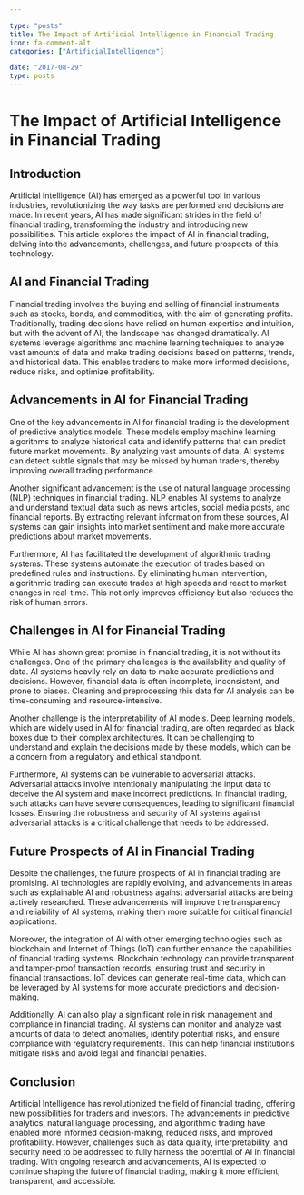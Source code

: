 ```yaml
---

type: "posts"
title: The Impact of Artificial Intelligence in Financial Trading
icon: fa-comment-alt
categories: ["ArtificialIntelligence"]

date: "2017-08-29"
type: posts
---
```





# The Impact of Artificial Intelligence in Financial Trading

## Introduction

Artificial Intelligence (AI) has emerged as a powerful tool in various industries, revolutionizing the way tasks are performed and decisions are made. In recent years, AI has made significant strides in the field of financial trading, transforming the industry and introducing new possibilities. This article explores the impact of AI in financial trading, delving into the advancements, challenges, and future prospects of this technology.

## AI and Financial Trading

Financial trading involves the buying and selling of financial instruments such as stocks, bonds, and commodities, with the aim of generating profits. Traditionally, trading decisions have relied on human expertise and intuition, but with the advent of AI, the landscape has changed dramatically. AI systems leverage algorithms and machine learning techniques to analyze vast amounts of data and make trading decisions based on patterns, trends, and historical data. This enables traders to make more informed decisions, reduce risks, and optimize profitability.

## Advancements in AI for Financial Trading

One of the key advancements in AI for financial trading is the development of predictive analytics models. These models employ machine learning algorithms to analyze historical data and identify patterns that can predict future market movements. By analyzing vast amounts of data, AI systems can detect subtle signals that may be missed by human traders, thereby improving overall trading performance.

Another significant advancement is the use of natural language processing (NLP) techniques in financial trading. NLP enables AI systems to analyze and understand textual data such as news articles, social media posts, and financial reports. By extracting relevant information from these sources, AI systems can gain insights into market sentiment and make more accurate predictions about market movements.

Furthermore, AI has facilitated the development of algorithmic trading systems. These systems automate the execution of trades based on predefined rules and instructions. By eliminating human intervention, algorithmic trading can execute trades at high speeds and react to market changes in real-time. This not only improves efficiency but also reduces the risk of human errors.

## Challenges in AI for Financial Trading

While AI has shown great promise in financial trading, it is not without its challenges. One of the primary challenges is the availability and quality of data. AI systems heavily rely on data to make accurate predictions and decisions. However, financial data is often incomplete, inconsistent, and prone to biases. Cleaning and preprocessing this data for AI analysis can be time-consuming and resource-intensive.

Another challenge is the interpretability of AI models. Deep learning models, which are widely used in AI for financial trading, are often regarded as black boxes due to their complex architectures. It can be challenging to understand and explain the decisions made by these models, which can be a concern from a regulatory and ethical standpoint.

Furthermore, AI systems can be vulnerable to adversarial attacks. Adversarial attacks involve intentionally manipulating the input data to deceive the AI system and make incorrect predictions. In financial trading, such attacks can have severe consequences, leading to significant financial losses. Ensuring the robustness and security of AI systems against adversarial attacks is a critical challenge that needs to be addressed.

## Future Prospects of AI in Financial Trading

Despite the challenges, the future prospects of AI in financial trading are promising. AI technologies are rapidly evolving, and advancements in areas such as explainable AI and robustness against adversarial attacks are being actively researched. These advancements will improve the transparency and reliability of AI systems, making them more suitable for critical financial applications.

Moreover, the integration of AI with other emerging technologies such as blockchain and Internet of Things (IoT) can further enhance the capabilities of financial trading systems. Blockchain technology can provide transparent and tamper-proof transaction records, ensuring trust and security in financial transactions. IoT devices can generate real-time data, which can be leveraged by AI systems for more accurate predictions and decision-making.

Additionally, AI can also play a significant role in risk management and compliance in financial trading. AI systems can monitor and analyze vast amounts of data to detect anomalies, identify potential risks, and ensure compliance with regulatory requirements. This can help financial institutions mitigate risks and avoid legal and financial penalties.

## Conclusion

Artificial Intelligence has revolutionized the field of financial trading, offering new possibilities for traders and investors. The advancements in predictive analytics, natural language processing, and algorithmic trading have enabled more informed decision-making, reduced risks, and improved profitability. However, challenges such as data quality, interpretability, and security need to be addressed to fully harness the potential of AI in financial trading. With ongoing research and advancements, AI is expected to continue shaping the future of financial trading, making it more efficient, transparent, and accessible.